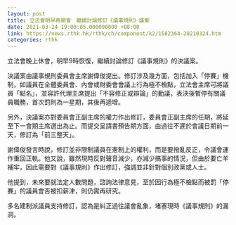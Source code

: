 ```yaml
---
layout: post
title: 立法會明早再開會　繼續討論修訂《議事規則》議案
date: 2021-03-24 19:00:05.000000000 +08:00
link: https://news.rthk.hk/rthk/ch/component/k2/1582364-20210324.htm
categories: rthk
---
```


立法會晚上休會，明早9時恢復，繼續討論修訂《議事規則》的決議案。

決議案由議事規則委員會主席謝偉俊提出。修訂涉及幾方面，包括加入「停賽」機制，如議員在全體委員會、內會或財委會會議上行為極不檢點，立法會主席可將議員「點名」，並容許代理主席提出「不容修正或辯論」的動議，表決後暫停有關議員職務，首次罰則為一星期，其後再遞增。

另外，決議案亦對委員會正副主席的權力作出修訂，委員會正副主席的任期，將延至下一會期主席選出為止。而提交呈請書預告期方面，由過往不遲於會議日期前一天，修訂為「前三整天」。

謝偉俊發言時說，修訂並非限制議員在憲制上的權利，而是要撥亂反正，令議會運作重回正軌。他又說，雖然現時反對聲音減少，亦減少搞事的情況，但由於要亡羊補牢，因此需要對《議事規則》作出修訂，強調並非針對個別政黨或人士。

他提到，未來要就法定人數問題，諮詢法律意見，至於因行為極不檢點而被罰「停賽」的議員會否被扣薪津，則仍需再研究。

多名建制派議員支持修訂，認為是糾正過往議會亂象，堵塞現時《議事規則》的漏洞。
